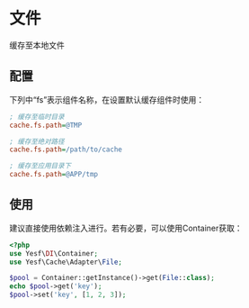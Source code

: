 # 文件

缓存至本地文件

## 配置

下列中“fs”表示组件名称，在设置默认缓存组件时使用：

```ini
; 缓存至临时目录
cache.fs.path=@TMP

; 缓存至绝对路径
cache.fs.path=/path/to/cache

; 缓存至应用目录下
cache.fs.path=@APP/tmp
```

## 使用

建议直接使用依赖注入进行。若有必要，可以使用Container获取：

```php
<?php
use Yesf\DI\Container;
use Yesf\Cache\Adapter\File;

$pool = Container::getInstance()->get(File::class);
echo $pool->get('key');
$pool->set('key', [1, 2, 3]);
```
